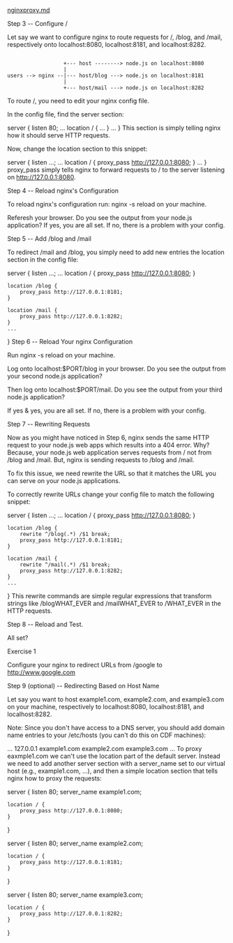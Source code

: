 
[nginxproxy.md](https://gist.github.com/soheilhy/8b94347ff8336d971ad0)

Step 3 -- Configure /

Let say we want to configure nginx to route requests for /, /blog, and /mail, respectively onto localhost:8080, localhost:8181, and localhost:8282.

```

                  +--- host --------> node.js on localhost:8080
                  |
users --> nginx --|--- host/blog ---> node.js on localhost:8181
                  |
                  +--- host/mail ---> node.js on localhost:8282
```
To route /, you need to edit your nginx config file.

In the config file, find the server section:

server {
    listen       80;
    ...
    location / {
       ...
    }
    ...
}
This section is simply telling nginx how it should serve HTTP requests.

Now, change the location section to this snippet:

server {
    listen       ...;
    ...
    location / {
        proxy_pass http://127.0.0.1:8080;
    }
    ...
}
proxy_pass simply tells nginx to forward requests to / to the server listening on http://127.0.0.1:8080.

Step 4 -- Reload nginx's Configuration

To reload nginx's configuration run: nginx -s reload on your machine.

Referesh your browser. Do you see the output from your node.js application? If yes, you are all set. If no, there is a problem with your config.

Step 5 -- Add /blog and /mail

To redirect /mail and /blog, you simply need to add new entries the location section in the config file:

server {
    listen       ...;
    ...
    location / {
        proxy_pass http://127.0.0.1:8080;
    }
    
    location /blog {
        proxy_pass http://127.0.0.1:8181;
    }

    location /mail {
        proxy_pass http://127.0.0.1:8282;
    }
    ...
}
Step 6 -- Reload Your nginx Configuration

Run nginx -s reload on your machine.

Log onto localhost:$PORT/blog in your browser. Do you see the output from your second node.js application?

Then log onto localhost:$PORT/mail. Do you see the output from your third node.js application?

If yes & yes, you are all set. If no, there is a problem with your config.

Step 7 -- Rewriting Requests

Now as you might have noticed in Step 6, nginx sends the same HTTP request to your node.js web apps which results into a 404 error. Why? Because, your node.js web application serves requests from / not from /blog and /mail. But, nginx is sending requests to /blog and /mail.

To fix this issue, we need rewrite the URL so that it matches the URL you can serve on your node.js applications.

To correctly rewrite URLs change your config file to match the following snippet:

server {
    listen       ...;
    ...
    location / {
        proxy_pass http://127.0.0.1:8080;
    }
    
    location /blog {
        rewrite ^/blog(.*) /$1 break;
        proxy_pass http://127.0.0.1:8181;
    }

    location /mail {
        rewrite ^/mail(.*) /$1 break;
        proxy_pass http://127.0.0.1:8282;
    }
    ...
}
This rewrite commands are simple regular expressions that transform strings like /blogWHAT_EVER and /mailWHAT_EVER to /WHAT_EVER in the HTTP requests.

Step 8 -- Reload and Test.

All set?

Exercise 1

Configure your nginx to redirect URLs from /google to http://www.google.com

Step 9 (optional) -- Redirecting Based on Host Name

Let say you want to host example1.com, example2.com, and example3.com on your machine, respectively to localhost:8080, localhost:8181, and localhost:8282.

Note: Since you don't have access to a DNS server, you should add domain name entries to your /etc/hosts (you can't do this on CDF machines):

...
127.0.0.1 example1.com example2.com example3.com
...
To proxy eaxmple1.com we can't use the location part of the default server. Instead we need to add another server section with a server_name set to our virtual host (e.g., example1.com, ...), and then a simple location section that tells nginx how to proxy the requests:

server {
    listen       80;
    server_name  example1.com;

    location / {
        proxy_pass http://127.0.0.1:8080;
    }
}

server {
    listen       80;
    server_name  example2.com;

    location / {
        proxy_pass http://127.0.0.1:8181;
    }
}

server {
    listen       80;
    server_name  example3.com;

    location / {
        proxy_pass http://127.0.0.1:8282;
    }
}
